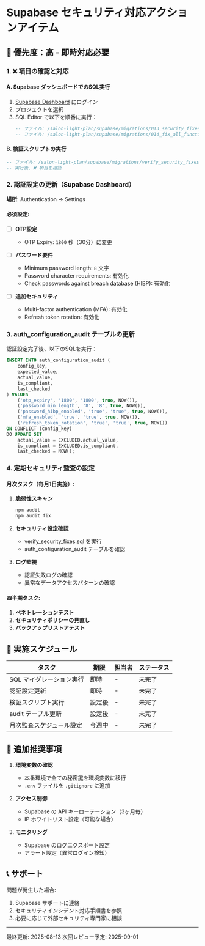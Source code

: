 # Supabase セキュリティ対応アクションアイテム

## 🚨 優先度：高 - 即時対応必要

### 1. ❌ 項目の確認と対応

#### A. Supabase ダッシュボードでのSQL実行
1. [Supabase Dashboard](https://app.supabase.com) にログイン
2. プロジェクトを選択
3. SQL Editor で以下を順番に実行：
   ```sql
   -- ファイル: /salon-light-plan/supabase/migrations/013_security_fixes.sql
   -- ファイル: /salon-light-plan/supabase/migrations/014_fix_all_function_search_paths.sql
   ```

#### B. 検証スクリプトの実行
```sql
-- ファイル: /salon-light-plan/supabase/migrations/verify_security_fixes.sql
-- 実行後、❌ 項目を確認
```

### 2. 認証設定の更新（Supabase Dashboard）

**場所**: Authentication → Settings

#### 必須設定:
- [ ] **OTP設定**
  - OTP Expiry: `1800` 秒（30分）に変更
  
- [ ] **パスワード要件**
  - Minimum password length: `8` 文字
  - Password character requirements: 有効化
  - Check passwords against breach database (HIBP): 有効化
  
- [ ] **追加セキュリティ**
  - Multi-factor authentication (MFA): 有効化
  - Refresh token rotation: 有効化

### 3. auth_configuration_audit テーブルの更新

認証設定完了後、以下のSQLを実行：

```sql
INSERT INTO auth_configuration_audit (
    config_key,
    expected_value,
    actual_value,
    is_compliant,
    last_checked
) VALUES
    ('otp_expiry', '1800', '1800', true, NOW()),
    ('password_min_length', '8', '8', true, NOW()),
    ('password_hibp_enabled', 'true', 'true', true, NOW()),
    ('mfa_enabled', 'true', 'true', true, NOW()),
    ('refresh_token_rotation', 'true', 'true', true, NOW())
ON CONFLICT (config_key) 
DO UPDATE SET 
    actual_value = EXCLUDED.actual_value,
    is_compliant = EXCLUDED.is_compliant,
    last_checked = NOW();
```

### 4. 定期セキュリティ監査の設定

#### 月次タスク（毎月1日実施）:
1. **脆弱性スキャン**
   ```bash
   npm audit
   npm audit fix
   ```

2. **セキュリティ設定確認**
   - verify_security_fixes.sql を実行
   - auth_configuration_audit テーブルを確認

3. **ログ監視**
   - 認証失敗ログの確認
   - 異常なデータアクセスパターンの確認

#### 四半期タスク:
1. **ペネトレーションテスト**
2. **セキュリティポリシーの見直し**
3. **バックアップリストアテスト**

## 📅 実施スケジュール

| タスク | 期限 | 担当者 | ステータス |
|--------|------|--------|------------|
| SQL マイグレーション実行 | 即時 | - | 未完了 |
| 認証設定更新 | 即時 | - | 未完了 |
| 検証スクリプト実行 | 設定後 | - | 未完了 |
| audit テーブル更新 | 設定後 | - | 未完了 |
| 月次監査スケジュール設定 | 今週中 | - | 未完了 |

## 🔐 追加推奨事項

1. **環境変数の確認**
   - 本番環境で全ての秘密鍵を環境変数に移行
   - `.env` ファイルを `.gitignore` に追加

2. **アクセス制御**
   - Supabase の API キーローテーション（3ヶ月毎）
   - IP ホワイトリスト設定（可能な場合）

3. **モニタリング**
   - Supabase のログエクスポート設定
   - アラート設定（異常ログイン検知）

## 📞 サポート

問題が発生した場合:
1. Supabase サポートに連絡
2. セキュリティインシデント対応手順書を参照
3. 必要に応じて外部セキュリティ専門家に相談

---

最終更新: 2025-08-13
次回レビュー予定: 2025-09-01